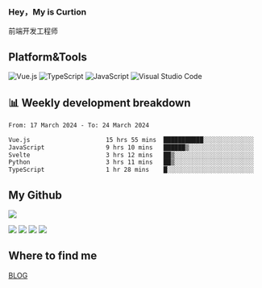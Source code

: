 ### Hey，My is Curtion
前端开发工程师
## Platform&Tools

![Vue.js](https://img.shields.io/badge/-Vue.js-4FC08D?style=flat-square&logo=Vue.js&logoColor=white)
![TypeScript](https://img.shields.io/badge/-TypeScript-007ACC?style=flat-square&logo=typescript&logoColor=white)
![JavaScript](https://img.shields.io/badge/-JavaScript-F7DF1E?style=flat-square&logo=javascript&logoColor=black)
![Visual Studio Code](https://img.shields.io/badge/-VSCode-007ACC?style=flat-square&logo=Visual-Studio-Code&logoColor=white)

## 📊 Weekly development breakdown

<!--START_SECTION:waka-->

```txt
From: 17 March 2024 - To: 24 March 2024

Vue.js                     15 hrs 55 mins  ███████████░░░░░░░░░░░░░░   44.16 %
JavaScript                 9 hrs 10 mins   ██████▒░░░░░░░░░░░░░░░░░░   25.45 %
Svelte                     3 hrs 12 mins   ██▒░░░░░░░░░░░░░░░░░░░░░░   08.91 %
Python                     3 hrs 11 mins   ██▒░░░░░░░░░░░░░░░░░░░░░░   08.84 %
TypeScript                 1 hr 28 mins    █░░░░░░░░░░░░░░░░░░░░░░░░   04.10 %
```

<!--END_SECTION:waka-->

## My Github

![](http://github-profile-summary-cards.vercel.app/api/cards/profile-details?username=curtion&theme=nord_bright)

![](http://github-profile-summary-cards.vercel.app/api/cards/stats?username=curtion&theme=nord_bright)
![](http://github-profile-summary-cards.vercel.app/api/cards/productive-time?username=curtion&theme=nord_bright&utcOffset=8)
![](http://github-profile-summary-cards.vercel.app/api/cards/repos-per-language?username=curtion&theme=nord_bright)
![](http://github-profile-summary-cards.vercel.app/api/cards/most-commit-language?username=curtion&theme=nord_bright)

## Where to find me

[BLOG](https://blog.3gxk.net)
